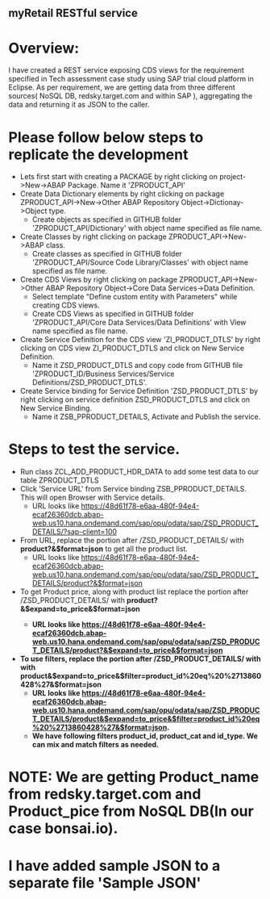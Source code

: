 
## myRetail RESTful service

# Overview:

I have created a REST service exposing CDS views for the requirement specified in Tech assessment case study using SAP trial cloud platform in Eclipse.
As per requirement, we are getting data from three different sources( NoSQL DB, redsky.target.com and within SAP ), aggregating the data and returning it as JSON to the caller.


# Please follow below steps to replicate the development 

- Lets first start with creating a PACKAGE by right clicking on project->New->ABAP Package. Name it 'ZPRODUCT_API'
- Create Data Dictionary elements by right clicking on package ZPRODUCT_API->New->Other ABAP Repository Object->Dictionay->Object type.
	- Create objects as specified in GITHUB folder 'ZPRODUCT_API/Dictionary' with object name specified as file name.
- Create Classes by right clicking on package ZPRODUCT_API->New->ABAP class.
	- Create classes as specified in GITHUB folder 'ZPRODUCT_API/Source Code Library/Classes' with object name specified as file name.
- Create CDS Views by right clicking on package ZPRODUCT_API->New->Other ABAP Repository Object->Core Data Services->Data Definition.
	- Select template "Define custom entity with Parameters" while creating CDS views.
	- Create CDS Views as specified in GITHUB folder 'ZPRODUCT_API/Core Data Services/Data Definitions' with View name specified as file name.
- Create Service Definition for the CDS view 'ZI_PRODUCT_DTLS' by right clicking on CDS view ZI_PRODUCT_DTLS and click on New Service Definition.
	- Name it ZSD_PRODUCT_DTLS and copy code from GITHUB file 'ZPRODUCT_ID/Business Services/Service Definitions/ZSD_PRODUCT_DTLS'.
- Create Service binding for Service Definition 'ZSD_PRODUCT_DTLS' by right clicking on service definition ZSD_PRODUCT_DTLS and click on New Service Binding.
	- Name it ZSB_PPRODUCT_DETAILS, Activate and Publish the service.
	

# Steps to test the service.

- Run class ZCL_ADD_PRODUCT_HDR_DATA to add some test data to our table ZPRODUCT_DTLS
- Click 'Service URL' from Service binding ZSB_PPRODUCT_DETAILS. This will open Browser with Service details.
	- URL looks like <https://48d61f78-e6aa-480f-94e4-ecaf26360dcb.abap-web.us10.hana.ondemand.com/sap/opu/odata/sap/ZSD_PRODUCT_DETAILS/?sap-client=100>
- From URL, replace the portion after /ZSD_PRODUCT_DETAILS/ with <b>product?&$format=json</b> to get all the product list.
	- URL looks like  <https://48d61f78-e6aa-480f-94e4-ecaf26360dcb.abap-web.us10.hana.ondemand.com/sap/opu/odata/sap/ZSD_PRODUCT_DETAILS/product?&$format=json>
- To get Product price, along with product list replace the portion after /ZSD_PRODUCT_DETAILS/ with <b>product?&\$expand=to_price&$format=json<b>
	- URL looks like  <https://48d61f78-e6aa-480f-94e4-ecaf26360dcb.abap-web.us10.hana.ondemand.com/sap/opu/odata/sap/ZSD_PRODUCT_DETAILS/product?&$expand=to_price&$format=json>
- To use filters,	replace the portion after /ZSD_PRODUCT_DETAILS/ with with <b>product&\$expand=to_price&\$filter=product_id%20eq%20%2713860428%27&$format=json</b>
	- URL looks like <https://48d61f78-e6aa-480f-94e4-ecaf26360dcb.abap-web.us10.hana.ondemand.com/sap/opu/odata/sap/ZSD_PRODUCT_DETAILS/product&$expand=to_price&$filter=product_id%20eq%20%2713860428%27&$format=json>.
	- We have following filters product_id, product_cat and id_type. We can mix and match filters as needed.
	
# NOTE: We are getting Product_name from redsky.target.com and Product_pice from NoSQL DB(In our case bonsai.io).

# I have added sample JSON to a separate file 'Sample JSON'
